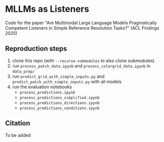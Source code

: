 # MLLMs as Listeners

Code for the paper "Are Multimodal Large Language Models Pragmatically Competent Listeners in Simple Reference Resolution Tasks?"
(ACL Findings 2025)

## Reproduction steps

1. clone this repo (with `--recurse-submodules` to also clone submodules)
2. run `process_patch_data.ipynb` and `process_colorgrid_data.ipynb` in `data_prep/`
3. run `predict_grid_with_simple_inputs.py` and `predict_patch_with_simple_inputs.py` with all models
4. run the evaluation notebooks 
    - `process_predictions.ipynb`
    - `process_predictions_simplified.ipynb`
    - `process_predictions_directions.ipynb`
    - `process_predictions_conditions.ipynb`

## Citation

To be added
